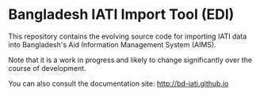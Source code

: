 # Bangladesh IATI Import Tool (EDI)

This repository contains the evolving source code for importing IATI data into Bangladesh's Aid Information Management System (AIMS).

Note that it is a work in progress and likely to change significantly over the course of development.

You can also consult the documentation site: http://bd-iati.github.io
